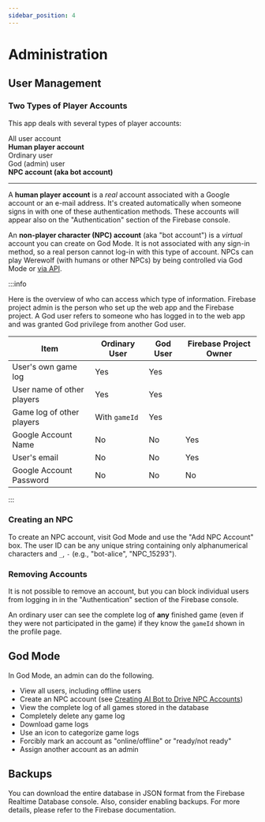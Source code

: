 ```yaml
---
sidebar_position: 4
---
```


# Administration

## User Management

### Two Types of Player Accounts

This app deals with several types of player accounts:

<div className="frame-box">
All user account
<div className="frame-box">
<strong>Human player account</strong>
<div className="frame-box">
Ordinary user
</div>
<div className="frame-box">
God (admin) user
</div>
</div>
<div className="frame-box">
<strong>NPC account (aka bot account)</strong>
</div>
</div>

---

A **human player account** is a _real_ account associated with a Google account or an e-mail address. It's created automatically when someone signs in with one of these authentication methods. These accounts will appear also on the "Authentication" section of the Firebase console.

An **non-player character (NPC) account** (aka "bot account") is a _virtual_ account you can create on God Mode. It is not associated with any sign-in method, so a real person cannot log-in with this type of account. NPCs can play Werewolf (with humans or other NPCs) by being controlled via God Mode or [via API](./bot).

:::info

Here is the overview of who can access which type of information. Firebase project admin is the person who set up the web app and the Firebase project. A God user refers to someone who has logged in to the web app and was granted God privilege from another God user.

| Item                       | Ordinary User | God User | Firebase Project Owner |
| -------------------------- | ------------- | -------- | ---------------------- |
| User's own game log        | Yes           | Yes      |
| User name of other players | Yes           | Yes      |
| Game log of other players  | With `gameId` | Yes      |
| Google Account Name        | No            | No       | Yes                    |
| User's email               | No            | No       | Yes                    |
| Google Account Password    | No            | No       | No                     |

:::

### Creating an NPC

To create an NPC account, visit God Mode and use the "Add NPC Account" box. The user ID can be any unique string containing only alphanumerical characters and `_`, `-` (e.g., "bot-alice", "NPC_15293").

### Removing Accounts

It is not possible to remove an account, but you can block individual users from logging in in the "Authentication" section of the Firebase console.

An ordinary user can see the complete log of **any** finished game (even if they were not participated in the game) if they know the `gameId` shown in the profile page.

## God Mode

In God Mode, an admin can do the following.

- View all users, including offline users
- Create an NPC account (see [Creating AI Bot to Drive NPC Accounts](./bot))
- View the complete log of all games stored in the database
- Completely delete any game log
- Download game logs
- Use an icon to categorize game logs
- Forcibly mark an account as "online/offline" or "ready/not ready"
- Assign another account as an admin

## Backups

You can download the entire database in JSON format from the Firebase Realtime Database console. Also, consider enabling backups. For more details, please refer to the Firebase documentation.
